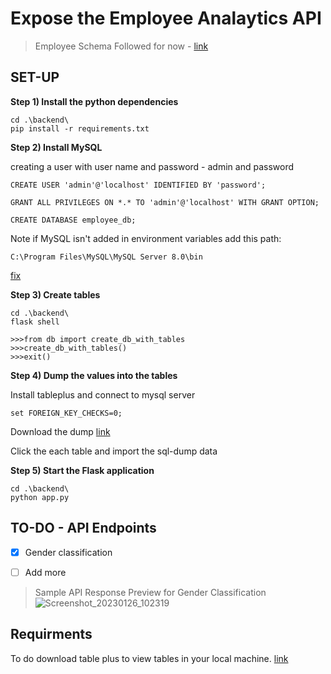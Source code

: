 # Expose the Employee Analaytics API

>Employee Schema Followed for now - [link](https://docs.google.com/document/d/1ZEMlIfdAfIX5MGkqnLqinR9kjYMhCoAZb6q2wURWrI0/edit)

## SET-UP

**Step 1) Install the python dependencies**

```
cd .\backend\
pip install -r requirements.txt
```

**Step 2) Install MySQL**

creating a user with user name and password - admin and password

```
CREATE USER 'admin'@'localhost' IDENTIFIED BY 'password';

GRANT ALL PRIVILEGES ON *.* TO 'admin'@'localhost' WITH GRANT OPTION;

CREATE DATABASE employee_db;
```

Note if MySQL isn't added in environment variables add this path:
```
C:\Program Files\MySQL\MySQL Server 8.0\bin
```
[fix](https://sebhastian.com/mysql-not-recognized-fix/)

**Step 3) Create tables**

```
cd .\backend\
flask shell

>>>from db import create_db_with_tables
>>>create_db_with_tables() 
>>>exit()
```

**Step 4) Dump the values into the tables**

Install tableplus and connect to mysql server 
```
set FOREIGN_KEY_CHECKS=0;
```

Download the dump [link](https://drive.google.com/drive/folders/1tvaCl2A723MBiUxC3QHAAlU9oN-udogq?usp=share_link)

Click the each table and import the sql-dump data

**Step 5) Start the Flask application**
```
cd .\backend\
python app.py
```


## TO-DO - API Endpoints
- [x] Gender classification 
- [ ] Add more


>Sample API Response Preview for Gender Classification
![Screenshot_20230126_102319](https://user-images.githubusercontent.com/62739618/214899280-c5a8603b-c451-4b1f-8c4d-e77f055ffc02.png)


## Requirments 
To do download table plus to view tables in your local machine. [link](https://tableplus.com/windows)
